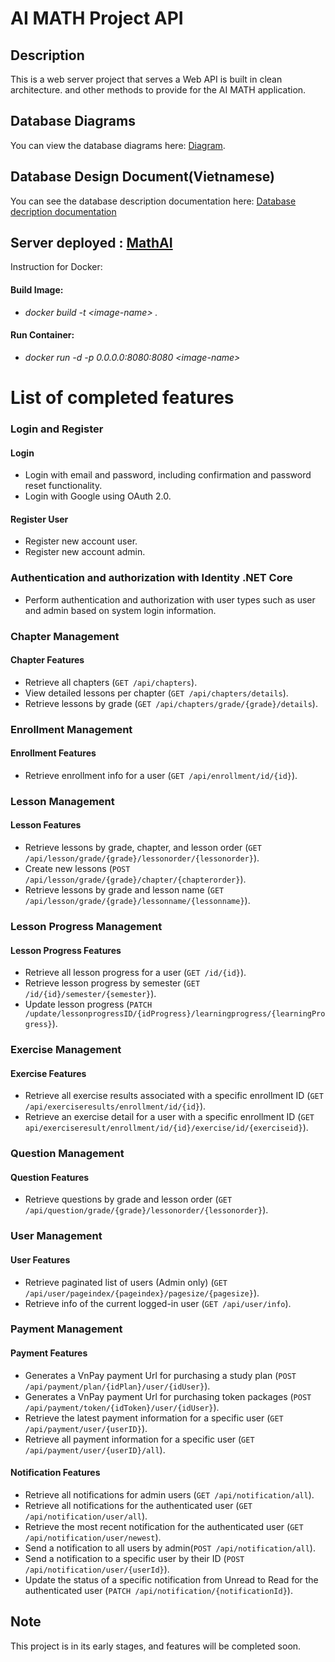 # AI MATH Project API

## Description

This is a web server project that serves a Web API is built in clean architecture. and other methods to provide for the AI MATH application.

## Database Diagrams

You can view the database diagrams here: [Diagram](https://drive.google.com/file/d/1dCQlsKq4xj6aVVHFX50BjKBlHccZ5VFS/view?usp=sharing).

## Database Design Document(Vietnamese)

You can see the database description documentation here: [Database decription documentation](https://docs.google.com/document/d/1EUYu1MsdauokZdI1mm8KIGOXaniLo3ib/edit)

## Server deployed : [MathAI](https://mathai.id.vn/swagger/index.html)

Instruction for Docker:

#### Build Image:

- _docker build -t \<image-name\> ._

#### Run Container:

- _docker run -d -p 0.0.0.0:8080:8080 \<image-name\>_

# List of completed features

### Login and Register

#### Login

- Login with email and password, including confirmation and password reset functionality.
- Login with Google using OAuth 2.0.

#### Register User

- Register new account user.
- Register new account admin.

### Authentication and authorization with Identity .NET Core

- Perform authentication and authorization with user types such as user and admin based on system login information.

### Chapter Management

#### Chapter Features

- Retrieve all chapters (`GET /api/chapters`).
- View detailed lessons per chapter (`GET /api/chapters/details`).
- Retrieve lessons by grade (`GET /api/chapters/grade/{grade}/details`).

### Enrollment Management

#### Enrollment Features

- Retrieve enrollment info for a user (`GET /api/enrollment/id/{id}`).

### Lesson Management

#### Lesson Features

- Retrieve lessons by grade, chapter, and lesson order (`GET /api/lesson/grade/{grade}/lessonorder/{lessonorder}`).
- Create new lessons (`POST /api/lesson/grade/{grade}/chapter/{chapterorder}`).
- Retrieve lessons by grade and lesson name (`GET /api/lesson/grade/{grade}/lessonname/{lessonname}`).

### Lesson Progress Management

#### Lesson Progress Features

- Retrieve all lesson progress for a user (`GET /id/{id}`).
- Retrieve lesson progress by semester (`GET /id/{id}/semester/{semester}`).
- Update lesson progress (`PATCH /update/lessonprogressID/{idProgress}/learningprogress/{learningProgress}`).

### Exercise Management

#### Exercise Features

- Retrieve all exercise results associated with a specific enrollment ID (`GET /api/exerciseresults/enrollment/id/{id}`).
- Retrieve an exercise detail for a user with a specific enrollment ID (`GET api/exerciseresult/enrollment/id/{id}/exercise/id/{exerciseid}`).

### Question Management

#### Question Features

- Retrieve questions by grade and lesson order (`GET /api/question/grade/{grade}/lessonorder/{lessonorder}`).

### User Management

#### User Features

- Retrieve paginated list of users (Admin only) (`GET /api/user/pageindex/{pageindex}/pagesize/{pagesize}`).
- Retrieve info of the current logged-in user (`GET /api/user/info`).

### Payment Management

#### Payment Features

- Generates a VnPay payment Url for purchasing a study plan (`POST /api/payment/plan/{idPlan}/user/{idUser}`).
- Generates a VnPay payment Url for purchasing token packages (`POST /api/payment/token/{idToken}/user/{idUser}`).
- Retrieve the latest payment information for a specific user (`GET /api/payment/user/{userID}`).
- Retrieve all payment information for a specific user (`GET /api/payment/user/{userID}/all`).

#### Notification Features

- Retrieve all notifications for admin users (`GET /api/notification/all`).
- Retrieve all notifications for the authenticated user (`GET /api/notification/user/all`).
- Retrieve the most recent notification for the authenticated user (`GET /api/notification/user/newest`).
- Send a notification to all users by admin(`POST /api/notification/all`).
- Send a notification to a specific user by their ID (`POST /api/notification/user/{userId}`).
- Update the status of a specific notification from Unread to Read for the authenticated user (`PATCH /api/notification/{notificationId}`).

## Note

This project is in its early stages, and features will be completed soon.
